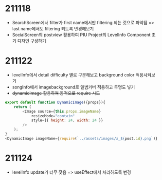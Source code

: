# 211118
* SearchScreen에서 filter가 first name에서만 filtering 되는 것으로 파악됨
=> last name에서도 filtering 되도록 변경해보기
* SocialScreen의 postview 활용하여 PIU Project의 LevelInfo Component 초기 디자인 구성하기
# 211122
* levelInfo에서 detail difficulty 별로 구분해보고 background color 적용시켜보기
* songInfo에서 imagebackground로 앨범커버 적용하고 투명도 넣기
* ~~dynamicImage 활용하여 동적으로 require 시도~~
``` javascript
export default function DynamicImage({props}){
    return (
        <Image source={this.props.imageName}
            resizeMode="contain"
            style={{ height: 24, width: 24 }}
        />
    ); 
}
<DynamicImage imageName={require(`../assets/images/a_${post.id}.png`)} />
```

# 211124
* levelInfo update가 너무 잦음 => useEffect에서 처리하도록 변경
